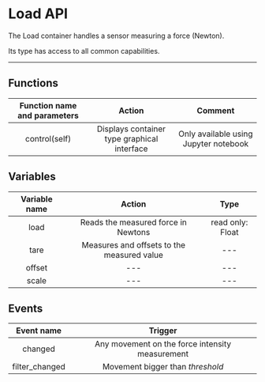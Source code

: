 # Load API

The Load container handles a sensor measuring a force (Newton).

Its type has access to all common capabilities.

----
## Functions

| **Function name and parameters** | **Action** | **Comment** |
| :---: | :---: | :---: |
| control(self) | Displays container type graphical interface | Only available using Jupyter notebook |

## Variables

| **Variable name** | **Action** | **Type** |
|:---:|:---:|:---:|
| load | Reads the measured force in Newtons | read only: Float |
| tare | Measures and offsets to the measured value | --- |
| offset | --- | --- |
| scale | --- | --- |

## Events

| **Event name** | **Trigger** |
|:---:|:---:|
| changed | Any movement on the force intensity measurement |
| filter_changed | Movement bigger than *threshold* |


